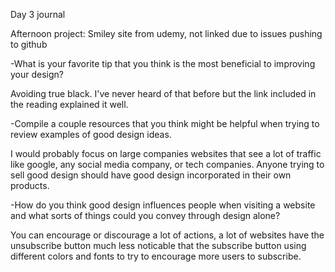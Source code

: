 Day 3 journal

Afternoon project: Smiley site from udemy, not linked due to issues pushing to github

-What is your favorite tip that you think is the most beneficial to improving your design? 

Avoiding true black.  I've never heard of that before but the link included in the reading explained it well.

-Compile a couple resources that you think might be helpful when trying to review examples of good design ideas.

I would probably focus on large companies websites that see a lot of traffic like google, any social media company, or tech companies.  Anyone trying to sell good design should have good design incorporated in their own products.

-How do you think good design influences people when visiting a website and what sorts of things could you convey through design alone?

You can encourage or discourage a lot of actions, a lot of websites have the unsubscribe button much less noticable that the subscribe button using different colors and fonts to try to encourage more users to subscribe.